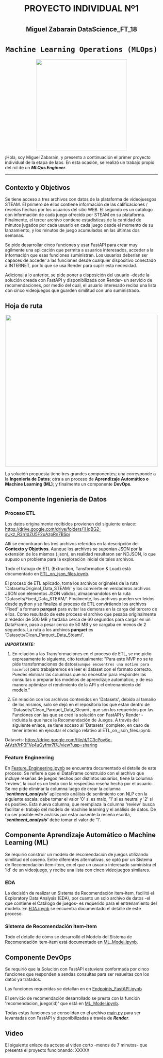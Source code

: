 
# <h1 align=center> **PROYECTO INDIVIDUAL Nº1** </h1>
# <h2 align=center> Miguel Zabarain DataScience_FT_18 </h2>
# <h1 align=center>**`Machine Learning Operations (MLOps)`**</h1>

<p align="center">
<img src="https://user-images.githubusercontent.com/67664604/217914153-1eb00e25-ac08-4dfa-aaf8-53c09038f082.png"  height=300>
</p>

¡Hola, soy Miguel Zabaraín, y presento a continuación el primer proyecto individual de la etapa de labs. En esta ocasión, se realizó un trabajo propio del rol de un ***MLOps Engineer***.  

<hr>  

## Contexto y Objetivos

Se tiene acceso a tres archivos con datos de la plataforma de videojuesgos STEAM. El primero de ellos contiene información de las calificaciones / reseñas hechas por los usuarios del sitio WEB. El segundo es un catálogo con información de cada juego ofrecido por STEAM en su plataforma. Finalmente, el tercer archivo contiene estadísticas de la cantidad de minutos jugados por cada usuario en cada juego desde el momento de su lanzamiento, y los minutos de juego acumulados en las últimas dos semanas.

Se pide desarrollar cinco funciones y usar FastAPI para crear muy agilmente una aplicación que permita a usuarios interesados, acceder a la información que esas funciones suministran. Los usuarios deberían ser capaces de acceder a las funciones desde cualquier dispositivo conectado a INTERNET, por lo que se usa Render para suplir esta necesidad.

Adicional a lo anterior, se pide poner a disposición del usuario -desde la solución creada con FastAPI y disponibilizada con Render- un servicio de recomendaciones, por medio del cual, el usuario interesado reciba una lista con cinco videojuegos que guarden similitud con uno suministrado.

## Hoja de ruta

<p align="center">
<img src="https://github.com/HX-PRomero/PI_ML_OPS/raw/main/src/DiagramaConceptualDelFlujoDeProcesos.png"  height=500>
</p>

La solución propuesta tiene tres grandes componentes; una corresponde a la **Ingeniería de Datos**; otra a un proceso de **Aprendizaje Automático o Machine Learning (ML)**; y finalmente un componente **DevOps**.

## Componente Ingeniería de Datos
### Proceso ETL
Los datos originalmente recibidos provienen del siguiente enlace: https://drive.google.com/drive/folders/1HqBG2-sUkz_R3h1dZU5F2uAzpRn7BSpj

Allí se encontraron los tres archivos referidos en la descripción del **Contexto y Objetivos**.
Aunque los archivos se suponían JSON por la extensión de los mismos (.json), en realidad resultaron ser NDJSON, lo que supuso un problema para la exploración inicial de tales archivos.

Todo el trabajo de ETL (Extraction, Tansformation & Load) está documentado en [ETL_on_json_files.ipynb](Code/ETL_on_json_files.ipynb).

El proceso de ETL aplicado, toma los archivos originales de la ruta 'Datasets/Original_Data_STEAM/' y los convierte en verdaderos archivos JSON con elementos JSON válidos, almacenandolos en la ruta 'Datasets/Fixed_Data_STEAM/'. Finalmente, los archivos pueden ser leidos desde python y se finaliza el proceso de ETL convirtiendo los archivos 'Fixed' a formaro **parquet** para evitar las demoras en la carga del tercero de ellos. Como resultado de este proceso el archivo que pesaba originalmente alrededor de 500 MB y tardaba cerca de 60 segundos para cargar en un DataFrame, pasó a pesar cerca de 50 MB y se cargaba en menos de 2 segundos. La ruta a los archivos **parquet** es 'Datasets/Clean_Parquet_Data_Steam/'.

***IMPORTANTE:***
1. En relación a las Transformaciones en el proceso de ETL, se me pidio expresamente lo siguiente, cito textualmente:
"Para este MVP no se te pide transformaciones de datos(` aunque encuentres una motivo para hacerlo `) pero trabajaremos en leer el dataset con el formato correcto. Puedes eliminar las columnas que no necesitan para responder las consultas o preparar los modelos de aprendizaje automático, y de esa manera optimizar el rendimiento de la API y el entrenamiento del modelo."

2. En relación con los archivos contenidos en 'Datasets', debido al tamaño de los mismos, solo se dejó en el repositorio los que estan dentro de 'Datasets/Clean_Parquet_Data_Steam/', que son los requeridos por las Funciones con las que se creó la solución con FastAPI y Render -incluida la que hace la Recomendación de Juegos.
A través del siguiente enlace, se tiene acceso al 'Datasets' completo, en caso de tener interés en ejecutar el código relativo al ETL_on_json_files.ipynb.

Datasets: https://drive.google.com/file/d/1C3cPov6e-AtVzh7rP3FVe4uGyfmr7l7J/view?usp=sharing

### Feature Engineering
En [Feature_Engineering.ipynb](Code/Feature_Engineering.ipynb) se encuentra documentado el detalle de este proceso. Se refiere a que el DataFrame construido con el archivo que incluye reseñas de juegos hechos por distintos usuarios, tiene la columna 'review', la cual es un texto con la respectiva reseña hecha por el usuario. Se me pide eliminar la columna luego de crear la columna ***'sentiment_analysis'*** aplicando análisis de sentimiento con NLP con la siguiente escala: debe tomar el valor '0' si es malo, '1' si es neutral y '2' si es positivo. Esta nueva columna, que reemplaza la columna 'review' busca facilitar el trabajo del modelo de machine learning y el análisis de datos. De no ser posible este análisis por estar ausente la reseña escrita, ***'sentiment_analysis'*** debe tomar el valor de '1'.

## Componente Aprendizaje Automático o Machine Learning (ML)
Se requirió construir un modelo de recomendación de juegos utilizando similitud del coseno. Entre diferentes alternativas, se optó por un Sistema de Recomendación item-item, en el que un usuario interesado suministra el 'id' de un videojuego, y recibe una lista con cinco videojuegos similares.

### EDA
La decisión de realizar un Sistema de Recomendación item-item, facilitó el Exploratory Data Analysis (EDA), por cuanto un solo archivo de datos -el que contiene el Catálogo de juegos- es requerido para el entrenamiento del modelo. En [EDA.ipynb](Code/EDA.ipynb) se encuentra documentado el detalle de este proceso. 

### Sistema de Recomendación item-item
Todo el detalle de cómo se desarrolló el Modelo del Sistema de Recomendación item-item está documentado en [ML_Model.ipynb](Code/ML_Model.ipynb).

## Componente DevOps
Se requirió que la Solución con FastAPI estuviera conformada por cinco funciones que responden a sendas consultas para ser resueltas con los datos ya tratados.

Las funciones requeridas se detallan en en [Endpoints_FastAPI.ipynb](Code/Endpoints_FastAPI.ipynb)

El servicio de recomendación desarrollado se presta con la función 'recomendacion_juego(id)' que está en [ML_Model.ipynb](Code/ML_Model.ipynb).

Todas estas funciones se consolidan en el archivo [main.py](main.py) para ser levantadas con FastAPI y disponibilizadas a través de ***Render***.

## Video
El siguiente enlace da acceso al video corto -menos de 7 minutos- que presenta el proyecto funcionando: XXXXX

  
<br/>
